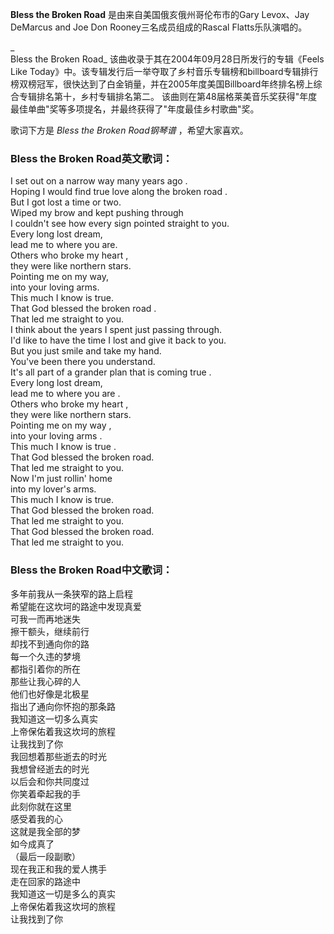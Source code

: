 

**Bless the Broken Road** 是由来自美国俄亥俄州哥伦布市的Gary Levox、Jay DeMarcus and Joe Don
Rooney三名成员组成的Rascal Flatts乐队演唱的。

_  
Bless the Broken Road_ 该曲收录于其在2004年09月28日所发行的专辑《Feels Like
Today》中。该专辑发行后一举夺取了乡村音乐专辑榜和billboard专辑排行榜双榜冠军，很快达到了白金销量，并在2005年度美国Billboard年终排名榜上综合专辑排名第十，乡村专辑排名第二。
该曲则在第48届格莱美音乐奖获得"年度最佳单曲"奖等多项提名，并最终获得了"年度最佳乡村歌曲"奖。

  
歌词下方是 _Bless the Broken Road钢琴谱_ ，希望大家喜欢。

### Bless the Broken Road英文歌词：

I set out on a narrow way many years ago .  
Hoping I would find true love along the broken road .  
But I got lost a time or two.  
Wiped my brow and kept pushing through  
I couldn't see how every sign pointed straight to you.  
Every long lost dream,  
lead me to where you are.  
Others who broke my heart ,  
they were like northern stars.  
Pointing me on my way,  
into your loving arms.  
This much I know is true.  
That God blessed the broken road .  
That led me straight to you.  
I think about the years I spent just passing through.  
I'd like to have the time I lost and give it back to you.  
But you just smile and take my hand.  
You've been there you understand.  
It's all part of a grander plan that is coming true .  
Every long lost dream,  
lead me to where you are .  
Others who broke my heart ,  
they were like northern stars.  
Pointing me on my way ,  
into your loving arms .  
This much I know is true .  
That God blessed the broken road.  
That led me straight to you.  
Now I'm just rollin' home  
into my lover's arms.  
This much I know is true.  
That God blessed the broken road.  
That led me straight to you.  
That God blessed the broken road.  
That led me straight to you.

### Bless the Broken Road中文歌词：

多年前我从一条狭窄的路上启程  
希望能在这坎坷的路途中发现真爱  
可我一而再地迷失  
擦干额头，继续前行  
却找不到通向你的路  
每一个久违的梦境  
都指引着你的所在  
那些让我心碎的人  
他们也好像是北极星  
指出了通向你怀抱的那条路  
我知道这一切多么真实  
上帝保佑着我这坎坷的旅程  
让我找到了你  
我回想着那些逝去的时光  
我想曾经逝去的时光  
以后会和你共同度过  
你笑着牵起我的手  
此刻你就在这里  
感受着我的心  
这就是我全部的梦  
如今成真了  
（最后一段副歌）  
现在我正和我的爱人携手  
走在回家的路途中  
我知道这一切是多么的真实  
上帝保佑着我这坎坷的旅程  
让我找到了你

